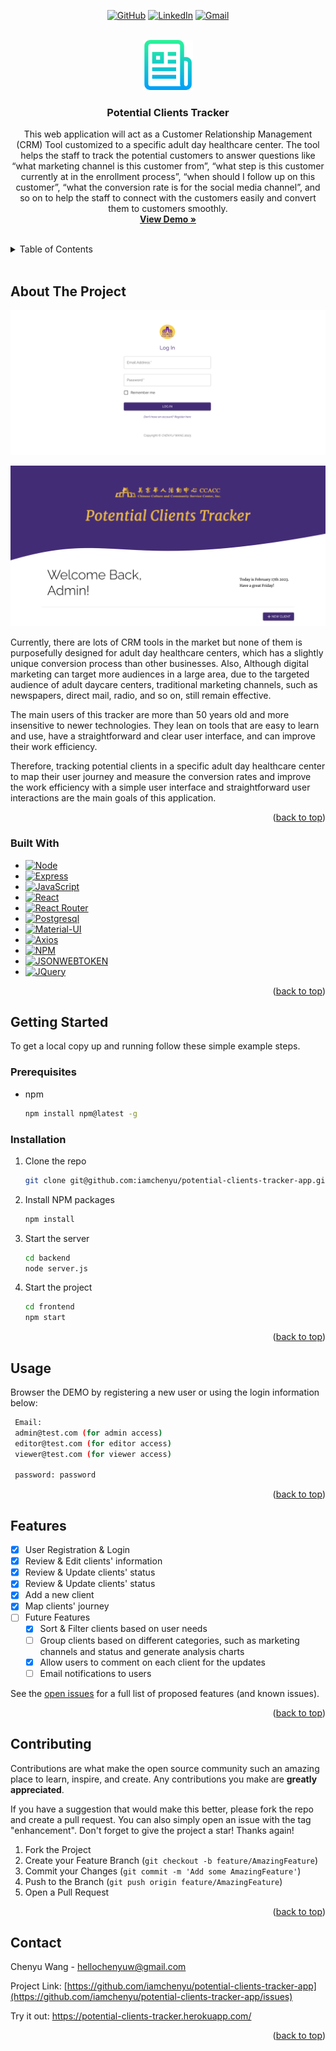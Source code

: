<a name="readme-top"></a>

<div align="center">

[![GitHub][github-shield]][github-url]
[![LinkedIn][linkedin-shield]][linkedin-url]
[![Gmail][gmail-shield]][gmail-url]

</div>

<!-- PROJECT LOGO -->
<br />
<div align="center">
  <a href="https://potential-clients-tracker.herokuapp.com/">
    <img src="images/logo.png" alt="Logo" width="80" height="80">
  </a>

<h3 align="center">Potential Clients Tracker</h3>

  <p align="center">
    This web application will act as a Customer Relationship Management (CRM) Tool
customized to a specific adult day healthcare center. The tool helps the staff to track the
potential customers to answer questions like “what marketing channel is this customer
from”, “what step is this customer currently at in the enrollment process”, “when should I
follow up on this customer”, “what the conversion rate is for the social media channel”, and
so on to help the staff to connect with the customers easily and convert them to
customers smoothly.
    <br />
    <a href="https://potential-clients-tracker.herokuapp.com/"><strong>View Demo »</strong></a>
    <br />
    <br />
</div>

<!-- TABLE OF CONTENTS -->
<details>
  <summary>Table of Contents</summary>
  <ol>
    <li>
      <a href="#about-the-project">About The Project</a>
      <ul>
        <li><a href="#built-with">Built With</a></li>
      </ul>
    </li>
    <li>
      <a href="#getting-started">Getting Started</a>
      <ul>
        <li><a href="#prerequisites">Prerequisites</a></li>
        <li><a href="#installation">Installation</a></li>
      </ul>
    </li>
    <li><a href="#usage">Usage</a></li>
    <li><a href="#features">Features</a></li>
    <li><a href="#contributing">Contributing</a></li>
    <li><a href="#contact">Contact</a></li>
  </ol>
</details>

<br />
<!-- ABOUT THE PROJECT -->

## About The Project

![App Login Screenshot][login-screenshot]

![App Homepage Screenshot][homepage-screenshot]

Currently, there are lots of CRM tools in the market but none of them is purposefully
designed for adult day healthcare centers, which has a slightly unique conversion process
than other businesses. Also, Although digital marketing can target more audiences in a large area, due to the targeted audience of adult daycare centers, traditional marketing channels, such as newspapers, direct mail, radio, and so on, still remain effective.

The main users of this tracker are more than 50 years old and more insensitive to newer technologies. They lean on tools that are easy to learn and use, have a straightforward and clear user interface, and can improve their work efficiency.

Therefore, tracking potential clients in a specific adult day healthcare center to map their
user journey and measure the conversion rates and improve the work efficiency with a
simple user interface and straightforward user interactions are the main goals of this
application.

<p align="right">(<a href="#readme-top">back to top</a>)</p>

### Built With

- [![Node][node.js]][node-url]
- [![Express][express.js]][express-url]
- [![JavaScript][js]][js-url]
- [![React][react.js]][react-url]
- [![React Router][react-router.js]][react-router-url]
- [![Postgresql][pg.sql]][pg-url]
- [![Material-UI][mui]][mui-url]
- [![Axios][axios]][axios-url]
- [![NPM][npm.js]][npm-url]
- [![JSONWEBTOKEN][jsonwebtoken]][jsonwebtoken-url]
- [![JQuery][jquery.com]][jquery-url]

<p align="right">(<a href="#readme-top">back to top</a>)</p>

<!-- GETTING STARTED -->

## Getting Started

To get a local copy up and running follow these simple example steps.

### Prerequisites

- npm
  ```sh
  npm install npm@latest -g
  ```

### Installation

1. Clone the repo
   ```sh
   git clone git@github.com:iamchenyu/potential-clients-tracker-app.git
   ```
2. Install NPM packages

   ```sh
   npm install
   ```

3. Start the server

   ```sh
   cd backend
   node server.js
   ```

4. Start the project

   ```sh
   cd frontend
   npm start
   ```

<p align="right">(<a href="#readme-top">back to top</a>)</p>

<!-- USAGE EXAMPLES -->

## Usage

Browser the DEMO by registering a new user or using the login information below:

```sh
 Email:
 admin@test.com (for admin access)
 editor@test.com (for editor access)
 viewer@test.com (for viewer access)

 password: password
```

<p align="right">(<a href="#readme-top">back to top</a>)</p>

<!-- ROADMAP -->

## Features

- [x] User Registration & Login
- [x] Review & Edit clients' information
- [x] Review & Update clients' status
- [x] Review & Update clients' status
- [x] Add a new client
- [x] Map clients' journey
- [ ] Future Features
  - [x] Sort & Filter clients based on user needs
  - [ ] Group clients based on different categories, such as marketing channels and status and generate analysis charts
  - [x] Allow users to comment on each client for the updates
  - [ ] Email notifications to users

See the [open issues](https://github.com/iamchenyu/potential-clients-tracker-app/issues) for a full list of proposed features (and known issues).

<p align="right">(<a href="#readme-top">back to top</a>)</p>

<!-- CONTRIBUTING -->

## Contributing

Contributions are what make the open source community such an amazing place to learn, inspire, and create. Any contributions you make are **greatly appreciated**.

If you have a suggestion that would make this better, please fork the repo and create a pull request. You can also simply open an issue with the tag "enhancement".
Don't forget to give the project a star! Thanks again!

1. Fork the Project
2. Create your Feature Branch (`git checkout -b feature/AmazingFeature`)
3. Commit your Changes (`git commit -m 'Add some AmazingFeature'`)
4. Push to the Branch (`git push origin feature/AmazingFeature`)
5. Open a Pull Request

<p align="right">(<a href="#readme-top">back to top</a>)</p>

<!-- CONTACT -->

## Contact

Chenyu Wang - hellochenyuw@gmail.com

Project Link: [https://github.com/iamchenyu/potential-clients-tracker-app](https://github.com/iamchenyu/potential-clients-tracker-app/issues)

Try it out: https://potential-clients-tracker.herokuapp.com/

<p align="right">(<a href="#readme-top">back to top</a>)</p>

<!-- MARKDOWN LINKS & IMAGES -->
<!-- https://www.markdownguide.org/basic-syntax/#reference-style-links -->

[github-shield]: https://img.shields.io/badge/-github-black.svg?style=for-the-badge&logo=github&colorB=555
[github-url]: https://github.com/iamchenyu
[linkedin-shield]: https://img.shields.io/badge/-LinkedIn-black.svg?style=for-the-badge&logo=linkedin&colorB=555
[linkedin-url]: https://linkedin.com/in/linkedin_username
[gmail-shield]: https://img.shields.io/badge/-gmail-black.svg?style=for-the-badge&logo=gmail&colorB=555
[gmail-url]: mailto:hellochenyuw@gmail.com
[login-screenshot]: images/login.png
[homepage-screenshot]: images/homepage.png
[node.js]: https://img.shields.io/badge/Node.js-43853D?style=for-the-badge&logo=node.js&logoColor=white
[node-url]: https://nodejs.org/en/
[react.js]: https://img.shields.io/badge/React-20232A?style=for-the-badge&logo=react&logoColor=61DAFB
[react-url]: https://reactjs.org/
[react-router.js]: https://img.shields.io/badge/React_Router-CA4245?style=for-the-badge&logo=react-router&logoColor=white
[react-router-url]: https://reactrouter.com/en/main
[express.js]: https://img.shields.io/badge/Express.js-404D59?style=for-the-badge&logo=express&logoColor=white
[express-url]: https://expressjs.com/
[pg.sql]: https://img.shields.io/badge/PostgreSQL-316192?style=for-the-badge&logo=postgresql&logoColor=white
[pg-url]: https://www.postgresql.org/
[mui]: https://img.shields.io/badge/Material--UI-0081CB?style=for-the-badge&logo=material-ui&logoColor=white
[mui-url]: https://mui.com/
[jsonwebtoken]: https://img.shields.io/badge/json%20web%20tokens-323330?style=for-the-badge&logo=json-web-tokens&logoColor=pink
[jsonwebtoken-url]: https://jwt.io/
[axios]: https://img.shields.io/badge/AXIOS-purple?style=for-the-badge&logo=axios&logoColor=white
[axios-url]: https://axios-http.com/
[jquery.com]: https://img.shields.io/badge/jQuery-0769AD?style=for-the-badge&logo=jquery&logoColor=white
[jquery-url]: https://jquery.com
[npm.js]: https://img.shields.io/badge/npm-CC3534?style=for-the-badge&logo=npm&logoColor=white
[npm-url]: https://www.npmjs.com/
[js]: https://img.shields.io/badge/JavaScript-323330?style=for-the-badge&logo=javascript&logoColor=F7DF1E
[js-url]: https://www.javascript.com/
